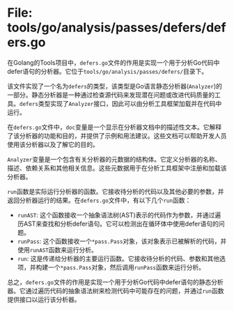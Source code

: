 # File: tools/go/analysis/passes/defers/defers.go

在Golang的Tools项目中，`defers.go`文件的作用是实现一个用于分析Go代码中defer语句的分析器。它位于`tools/go/analysis/passes/defers/`目录下。

该文件实现了一个名为`defers`的类型，该类型是Go语言静态分析器(`Analyzer`)的一部分。静态分析器是一种通过检查源代码来发现潜在问题或改进代码质量的工具。`defers`类型实现了`Analyzer`接口，因此可以由分析工具框架加载并在代码中运行。

在`defers.go`文件中，`doc`变量是一个显示在分析器文档中的描述性文本。它解释了该分析器的功能和目的，并提供了示例和用法建议。这些文档可以帮助开发人员使用该分析器以及了解它的目的。

`Analyzer`变量是一个包含有关分析器的元数据的结构体。它定义分析器的名称、描述、依赖关系和其他相关信息。这些元数据用于在分析工具框架中注册和加载该分析器。

`run`函数是实际运行分析器的函数。它接收待分析的代码以及其他必要的参数，并返回分析器运行的结果。在`defers.go`文件中，有以下几个`run`函数：
- `runAST`: 这个函数接收一个抽象语法树(AST)表示的代码作为参数，并通过遍历AST来查找和分析defer语句。它可以检测出在循环体中使用defer语句的问题。
- `runPass`: 这个函数接收一个`*pass.Pass`对象，该对象表示已被解析的代码，并使用`runAST`函数来运行分析。
- `run`: 这是传递给分析器的主要运行函数。它接收待分析的代码、参数和其他选项，并构建一个`*pass.Pass`对象，然后调用`runPass`函数来运行分析。

总之，`defers.go`文件的作用是实现一个用于分析Go代码中defer语句的静态分析器。它通过遍历代码的抽象语法树来检测代码中可能存在的问题，并通过`run`函数提供接口以运行该分析器。

